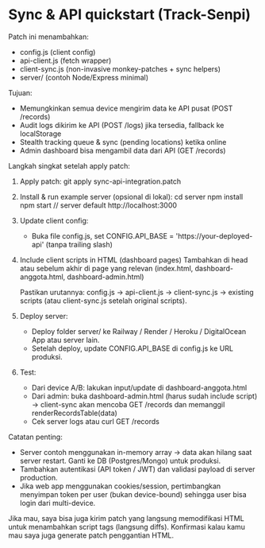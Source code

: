 # Sync & API quickstart (Track-Senpi)

Patch ini menambahkan:
- config.js (client config)
- api-client.js (fetch wrapper)
- client-sync.js (non-invasive monkey-patches + sync helpers)
- server/ (contoh Node/Express minimal)

Tujuan:
- Memungkinkan semua device mengirim data ke API pusat (POST /records)
- Audit logs dikirim ke API (POST /logs) jika tersedia, fallback ke localStorage
- Stealth tracking queue & sync (pending locations) ketika online
- Admin dashboard bisa mengambil data dari API (GET /records)

Langkah singkat setelah apply patch:

1) Apply patch:
   git apply sync-api-integration.patch

2) Install & run example server (opsional di lokal):
   cd server
   npm install
   npm start
   // server default http://localhost:3000

3) Update client config:
   - Buka file config.js, set CONFIG.API_BASE = 'https://your-deployed-api' (tanpa trailing slash)

4) Include client scripts in HTML (dashboard pages)
   Tambahkan di head atau sebelum akhir </body> di page yang relevan (index.html, dashboard-anggota.html, dashboard-admin.html)

   <script src="config.js"></script>
   <script src="api-client.js"></script>
   <script src="client-sync.js"></script>

   Pastikan urutannya: config.js -> api-client.js -> client-sync.js -> existing scripts (atau client-sync.js setelah original scripts).

5) Deploy server:
   - Deploy folder server/ ke Railway / Render / Heroku / DigitalOcean App atau server lain.
   - Setelah deploy, update CONFIG.API_BASE di config.js ke URL produksi.

6) Test:
   - Dari device A/B: lakukan input/update di dashboard-anggota.html
   - Dari admin: buka dashboard-admin.html (harus sudah include script) -> client-sync akan mencoba GET /records dan memanggil renderRecordsTable(data)
   - Cek server logs atau curl GET /records

Catatan penting:
- Server contoh menggunakan in-memory array -> data akan hilang saat server restart. Ganti ke DB (Postgres/Mongo) untuk produksi.
- Tambahkan autentikasi (API token / JWT) dan validasi payload di server production.
- Jika web app menggunakan cookies/session, pertimbangkan menyimpan token per user (bukan device-bound) sehingga user bisa login dari multi-device.

Jika mau, saya bisa juga kirim patch yang langsung memodifikasi HTML untuk menambahkan script tags (langsung diffs). Konfirmasi kalau kamu mau saya juga generate patch penggantian HTML.